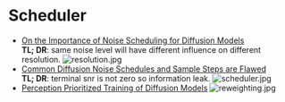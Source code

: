 # Scheduler

- [On the Importance of Noise Scheduling for Diffusion Models](https://arxiv.org/abs/2301.10972)  
**TL; DR**: same noise level will have different influence on different resolution.
![resolution.jpg](https://vip.helloimg.com/images/2023/10/27/oWDkWr.jpg)
- [Common Diffusion Noise Schedules and Sample Steps are Flawed](https://arxiv.org/abs/2305.08891)  
**TL; DR**: terminal snr is not zero so information leak.
![scheduler.jpg](https://vip.helloimg.com/images/2023/10/27/oWDKhc.jpg)
- [Perception Prioritized Training of Diffusion Models](https://arxiv.org/abs/2204.00227)
![reweighting.jpg](https://vip.helloimg.com/images/2023/10/27/oWDrgT.png)